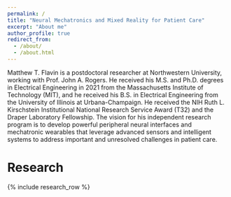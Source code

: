 ```yaml
---
permalink: /
title: "Neural Mechatronics and Mixed Reality for Patient Care"
excerpt: "About me"
author_profile: true
redirect_from: 
  - /about/
  - /about.html
---
```


Matthew T. Flavin is a postdoctoral researcher at Northwestern University, working with Prof. John A. Rogers. He received his M.S. and Ph.D. degrees in Electrical Engineering in 2021 from the Massachusetts Institute of Technology (MIT), and he received his B.S. in Electrical Engineering from the University of Illinois at Urbana-Champaign. He received the NIH Ruth L. Kirschstein Institutional National Research Service Award (T32) and the Draper Laboratory Fellowship. The vision for his independent research program is to develop powerful peripheral neural interfaces and mechatronic wearables that leverage advanced sensors and intelligent systems to address important and unresolved challenges in patient care.

# Research

{% include research_row %}
